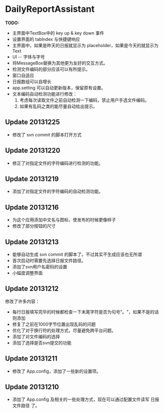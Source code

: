 DailyReportAssistant
====================

**TODO:**

-	主界面中TextBox中的 key up & key down 事件
-	设置界面的 tabIndex 与快捷键响应
-	主界面中，如果是昨天的日报就显示为 placeholder，如果是今天的就显示为 Text
-	UI -- 字体与字号
-	将MessageBox替换为其他更为友好的交互方式。
-	检测文件编码的部分应该可以有所提示。
-	窗口自适应
-	日报数组可以自增长
-	app.setting 可以自动更新版本，保留原有设置。
-	文本编码自动检测功能进行修改：
	1.	考虑每次读取文件之前自动检测一下编码，禁止用户手选文件编码。
	2.	如果有乱码之类的能尽量自动给出提示。

Update 20131225
---------------
-	修改了 svn commit 的脚本打开方式

Update 20131220
---------------
-	修正了对指定文件的字符编码进行检测的功能。

Update 20131219
---------------
-	添加了对指定文件的字符编码的自动检测功能。

Update 20131216
---------------
-	为这个应用添加中文名与图标，使发布的时候更像样子
-	修改了部分按钮的尺寸

Update 20131213
--------------
-	能够自动生成 svn commit 的脚本了。不过其实不生成应该也无所谓
-	首次启动时需要先选择日报文件路径。
-	添加了svn用户名密码的设置
-	小幅度调整界面

Update 20131212
--------------
修改了许多内容：  
-	每行日报填写完毕的时候都检查一下末尾字符是否为句号"。"，如果不是的话则添加
-	修复了之前在1000字节位置出现乱码的问题
-	优化了对于换行符的处理方式，尽量避免跨平台问题。
-	添加了对文件编码的选择
-	添加了选择是否svn提交的功能

Update 20131211
---------------
-	修改了 App.config，添加了一些新的设置项。

Update 20131210
----------------

-	添加了 App.config 及相关的一些处理方式，现在可以通过配置文件读写 日报文件路径 了。
